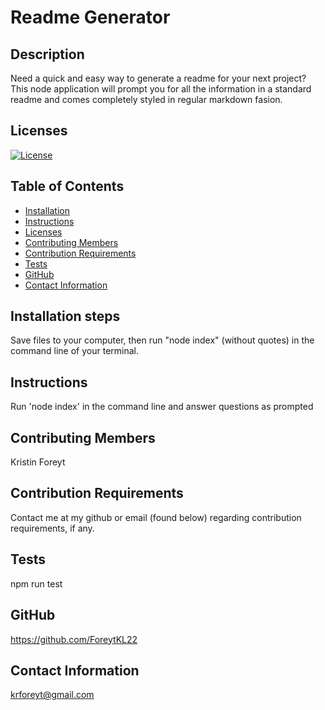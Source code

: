 

  # Readme Generator
  
  ## Description
  Need a quick and easy way to generate a readme for your next project? This node application will prompt you for all the information in a standard readme and comes completely styled in regular markdown fasion.

  ## Licenses
  [![License](https://img.shields.io/badge/License-MIT-blue.svg)](#)

  ## Table of Contents
  * [Installation](#installation)
  * [Instructions](#usage)
  * [Licenses](#licenses)
  * [Contributing Members](#contribution)
  * [Contribution Requirements](#contributionReqs)
  * [Tests](#tests)
  * [GitHub](#github)
  * [Contact Information](#contact)

  ## Installation steps
  Save files to your computer, then run "node index" (without quotes) in the command line of your terminal.

  ## Instructions
  Run 'node index' in the command line and answer questions as prompted

  ## Contributing Members
  Kristin Foreyt

  ## Contribution Requirements
  Contact me at my github or email (found below) regarding contribution requirements, if any.

  ## Tests
  npm run test

  ## GitHub
  https://github.com/ForeytKL22

  ## Contact Information
  krforeyt@gmail.com

